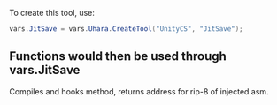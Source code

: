 To create this tool, use:
```c#
vars.JitSave = vars.Uhara.CreateTool("UnityCS", "JitSave");
```
Functions would then be used through vars.JitSave   
--------------------------------
Compiles and hooks method, returns address for rip-8 of injected asm.
